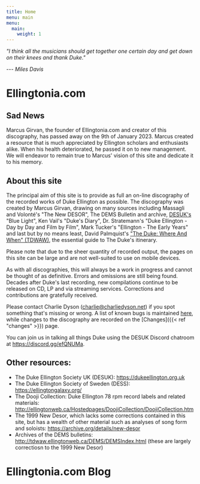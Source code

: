```yaml
---
title: Home
menu: main
menu:
  main:
    weight: 1
---
```


*"I think all the musicians should get together one certain day and get down on their knees and thank Duke."*

--- <cite>Miles Davis</cite>

# Ellingtonia.com

## Sad News
Marcus Girvan, the founder of Ellingtonia.com and creator of this discography, has passed away on the 9th of January 2023. Marcus created a resource that is much appreciated by Ellington scholars and enthusiasts alike. When his health deteriorated, he passed it on to new management. We will endeavor to remain true to Marcus' vision of this site and dedicate it to his memory.

## About this site
The principal aim of this site is to provide as full an on-line discography of the recorded works of Duke Ellington as possible. The discography was created by Marcus Girvan, drawing on many sources including Massagli and Volonté's "The New DESOR", The DEMS Bulletin and archive, [DESUK's](https://dukeellington.org.uk) "Blue Light", Ken Vail's "Duke's Diary", Dr. Stratemann's "Duke Ellington - Day by Day and Film by Film", Mark Tucker's "Ellington - The Early Years" and last but by no means least, David Palmquist's ["The Duke: Where And When" (TDWAW)](http://tdwaw.ca), the essential guide to The Duke's itinerary.

Please note that due to the sheer quantity of recorded output, the pages on this site can be large and are not well-suited to use on mobile devices.

As with all discographies, this will always be a work in progress and cannot be thought of as definitive. Errors and omissions are still being found. Decades after Duke's last recording, new compilations continue to be released on CD, LP and via streaming services. Corrections and contributions are gratefully received.

Please contact Charlie Dyson (charlie@charliedyson.net) if you spot something that's missing or wrong. A list of known bugs is maintained [here](https://github.com/ellingtonia/ellingtonia/issues), while changes to the discography are recorded on the [Changes]({{< ref "changes" >}}) page.

You can join us in talking all things Duke using the DESUK Discord chatroom at https://discord.gg/efQNUMa.

## Other resources:

* The Duke Ellington Society UK (DESUK): https://dukeellington.org.uk
* The Duke Ellington Society of Sweden (DESS): https://ellingtongalaxy.org/
* The Dooji Collection: Duke Ellington 78 rpm record labels and related materials: http://ellingtonweb.ca/Hostedpages/DoojiCollection/DoojiCollection.htm
* The 1999 New Desor, which lacks some corrections contained in this site, but has a wealth of other material such as analyses of song form and soloists: https://archive.org/details/new-desor
* Archives of the DEMS bulletins: http://tdwaw.ellingtonweb.ca/DEMS/DEMSIndex.html (these are largely correctiosn to the 1999 New Desor)


# Ellingtonia.com Blog
